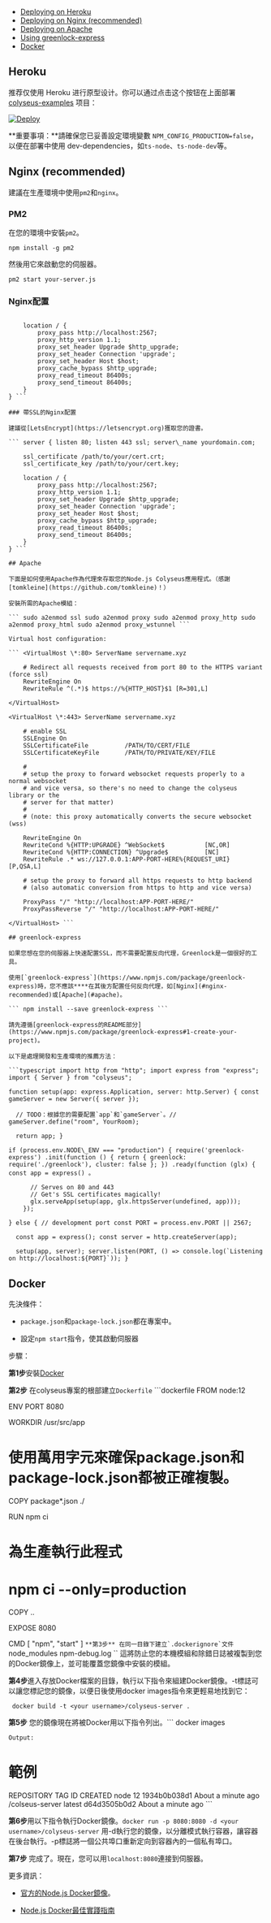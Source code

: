- [Deploying on Heroku](#heroku)
- [Deploying on Nginx (recommended)](#nginx-recommended)
- [Deploying on Apache](#apache)
- [Using greenlock-express](#greenlock-express)
- [Docker](#docker)

## Heroku

推荐仅使用 Heroku 进行原型设计。你可以通过点击这个按钮在上面部署 [colyseus-examples](https://github.com/colyseus/colyseus-examples) 项目：

[![Deploy](https://www.herokucdn.com/deploy/button.svg)](https://heroku.com/deploy?template=https://github.com/colyseus/colyseus-examples)

**重要事項：**請確保您已妥善設定環境變數 `NPM_CONFIG_PRODUCTION=false`，以便在部署中使用 dev-dependencies，如`ts-node`、`ts-node-dev`等。

## Nginx (recommended)

建議在生產環境中使用`pm2`和`nginx`。

### PM2

在您的環境中安裝`pm2`。

``` npm install -g pm2 ```

然後用它來啟動您的伺服器。

``` pm2 start your-server.js ```

### Nginx配置

``` server { listen 80; server\_name yourdomain.com;

    location / {
        proxy_pass http://localhost:2567;
        proxy_http_version 1.1;
        proxy_set_header Upgrade $http_upgrade;
        proxy_set_header Connection 'upgrade';
        proxy_set_header Host $host;
        proxy_cache_bypass $http_upgrade;
        proxy_read_timeout 86400s;
        proxy_send_timeout 86400s;
    }
} ```

### 帶SSL的Nginx配置

建議從[LetsEncrypt](https://letsencrypt.org)獲取您的證書。

``` server { listen 80; listen 443 ssl; server\_name yourdomain.com;

    ssl_certificate /path/to/your/cert.crt;
    ssl_certificate_key /path/to/your/cert.key;

    location / {
        proxy_pass http://localhost:2567;
        proxy_http_version 1.1;
        proxy_set_header Upgrade $http_upgrade;
        proxy_set_header Connection 'upgrade';
        proxy_set_header Host $host;
        proxy_cache_bypass $http_upgrade;
        proxy_read_timeout 86400s;
        proxy_send_timeout 86400s;
    }
} ```

## Apache

下面是如何使用Apache作為代理來存取您的Node.js Colyseus應用程式。（感謝[tomkleine](https://github.com/tomkleine)！）

安裝所需的Apache模組：

``` sudo a2enmod ssl sudo a2enmod proxy sudo a2enmod proxy_http sudo a2enmod proxy_html sudo a2enmod proxy_wstunnel ```

Virtual host configuration:

``` <VirtualHost \*:80> ServerName servername.xyz

    # Redirect all requests received from port 80 to the HTTPS variant (force ssl)
    RewriteEngine On
    RewriteRule ^(.*)$ https://%{HTTP_HOST}$1 [R=301,L]

</VirtualHost>

<VirtualHost \*:443> ServerName servername.xyz

    # enable SSL
    SSLEngine On
    SSLCertificateFile          /PATH/TO/CERT/FILE
    SSLCertificateKeyFile       /PATH/TO/PRIVATE/KEY/FILE

    #
    # setup the proxy to forward websocket requests properly to a normal websocket
    # and vice versa, so there's no need to change the colyseus library or the
    # server for that matter)
    #
    # (note: this proxy automatically converts the secure websocket (wss)

    RewriteEngine On
    RewriteCond %{HTTP:UPGRADE} ^WebSocket$           [NC,OR]
    RewriteCond %{HTTP:CONNECTION} ^Upgrade$          [NC]
    RewriteRule .* ws://127.0.0.1:APP-PORT-HERE%{REQUEST_URI}  [P,QSA,L]

    # setup the proxy to forward all https requests to http backend
    # (also automatic conversion from https to http and vice versa)

    ProxyPass "/" "http://localhost:APP-PORT-HERE/"
    ProxyPassReverse "/" "http://localhost:APP-PORT-HERE/"

</VirtualHost> ```

## greenlock-express

如果您想在您的伺服器上快速配置SSL，而不需要配置反向代理，Greenlock是一個很好的工具。

使用[`greenlock-express`](https://www.npmjs.com/package/greenlock-express)時，您不應該****在其後方配置任何反向代理，如[Nginx](#nginx-recommended)或[Apache](#apache)。

``` npm install --save greenlock-express ```

請先遵循[greenlock-express的README部分](https://www.npmjs.com/package/greenlock-express#1-create-your-project)。

以下是處理開發和生產環境的推薦方法：

```typescript import http from "http"; import express from "express"; import { Server } from "colyseus";

function setup(app: express.Application, server: http.Server) { const gameServer = new Server({ server });

  // TODO：根據您的需要配置`app`和`gameServer`。// gameServer.define("room", YourRoom);

  return app; }

if (process.env.NODE\_ENV === "production") { require('greenlock-express') .init(function () { return { greenlock: require('./greenlock'), cluster: false }; }) .ready(function (glx) { const app = express() 。

      // Serves on 80 and 443
      // Get's SSL certificates magically!
      glx.serveApp(setup(app, glx.httpsServer(undefined, app)));
    });

} else { // development port const PORT = process.env.PORT || 2567;

  const app = express(); const server = http.createServer(app);

  setup(app, server); server.listen(PORT, () => console.log(`Listening on http://localhost:${PORT}`)); }

```

## Docker

先決條件： 

* `package.json`和`package-lock.json`都在專案中。

* 設定`npm start`指令，使其啟動伺服器
 
步驟：

**第1步**安裝[Docker](https://www.docker.com/)

**第2步** 在colyseus專案的根部建立`Dockerfile` ```dockerfile FROM node:12

ENV PORT 8080

WORKDIR /usr/src/app

# 使用萬用字元來確保package.json和package-lock.json都被正確複製。
COPY package\*.json ./

RUN npm ci
# 為生產執行此程式
# npm ci --only=production

COPY ..

EXPOSE 8080

CMD \[ "npm", "start" ] ``` **第3步** 在同一目錄下建立`.dockerignore`文件 ``` node\_modules npm-debug.log `` 這將防止您的本機模組和除錯日誌被複製到您的Docker鏡像上，並可能覆蓋您鏡像中安裝的模組。

**第4步**進入存放Docker檔案的目錄，執行以下指令來組建Docker鏡像。-t標誌可以讓您標記您的鏡像，以便日後使用docker images指令來更輕易地找到它：

``` docker build -t <your username>/colyseus-server .```

**第5步** 您的鏡像現在將被Docker用以下指令列出。``` docker images

``` Output: ```
# 範例
REPOSITORY TAG ID CREATED node 12 1934b0b038d1 About a minute ago <your username>/colseus-server latest d64d3505b0d2 About a minute ago ```

**第6步**用以下指令執行Docker鏡像。``` docker run -p 8080:8080 -d <your username>/colyseus-server ``` 用-d執行您的鏡像，以分離模式執行容器，讓容器在後台執行。-p標誌將一個公共埠口重新定向到容器內的一個私有埠口。


**第7步** 完成了。現在，您可以用`localhost:8080`連接到伺服器。

更多資訊：

- [官方的Node.js Docker鏡像](https://hub.docker.com/_/node/)。

- [Node.js Docker最佳實踐指南](https://github.com/nodejs/docker-node/blob/master/docs/BestPractices.md)
